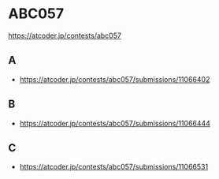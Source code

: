 # ABC057

https://atcoder.jp/contests/abc057

## A

- https://atcoder.jp/contests/abc057/submissions/11066402

## B

- https://atcoder.jp/contests/abc057/submissions/11066444

## C

- https://atcoder.jp/contests/abc057/submissions/11066531
